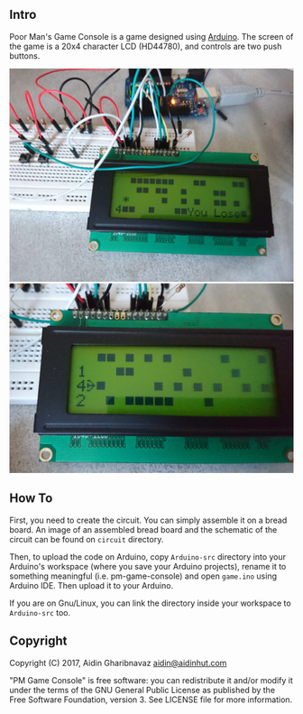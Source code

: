 Intro
-----

Poor Man's Game Console is a game designed using [Arduino](https://www.arduino.cc/). The screen of the game is a 20x4 character LCD (HD44780), and controls are two push buttons.

![Photo of the Project](https://github.com/aidin36/pm-game-console/raw/master/screen-shots/shot-01.JPG)   ![Photo of the Project](https://github.com/aidin36/pm-game-console/raw/master/screen-shots/shot-02.JPG)

How To
------

First, you need to create the circuit. You can simply assemble it on a bread board. An image of an assembled bread board and the schematic of the circuit can be found on `circuit` directory.

Then, to upload the code on Arduino, copy `Arduino-src` directory into your Arduino's workspace (where you save your Arduino projects), rename it to something meaningful (i.e. pm-game-console) and open `game.ino` using Arduino IDE. Then upload it to your Arduino.

If you are on Gnu/Linux, you can link the directory inside your workspace to `Arduino-src` too.

Copyright
---------

Copyright (C) 2017, Aidin Gharibnavaz <aidin@aidinhut.com>

"PM Game Console" is free software: you can redistribute it and/or modify it under the terms of the GNU General Public License as published by the Free Software Foundation, version 3. See LICENSE file for more information.
